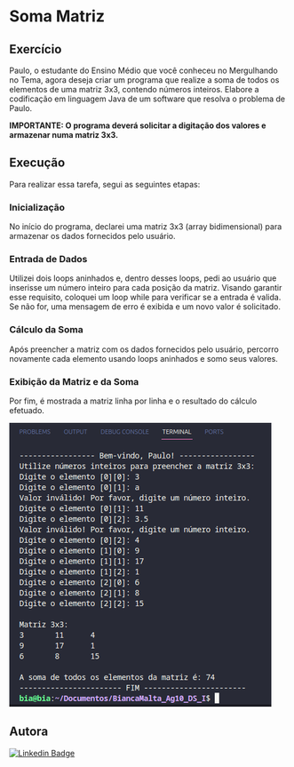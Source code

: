 # Soma Matriz

## Exercício
Paulo, o estudante do Ensino Médio que você conheceu no Mergulhando no Tema, agora deseja criar um programa que realize a soma de todos os elementos de uma matriz 3x3, contendo números inteiros. Elabore a codificação em linguagem Java de um software que resolva o problema de Paulo.

**IMPORTANTE: O programa deverá solicitar a digitação dos valores e armazenar numa matriz 3x3.**
## Execução
Para realizar essa tarefa, segui as seguintes etapas:

### Inicialização 
No início do programa, declarei uma matriz 3x3 (array bidimensional) para armazenar os dados fornecidos pelo usuário. 

### Entrada de Dados
Utilizei dois loops aninhados e, dentro desses loops, pedi ao usuário que inserisse um número inteiro para cada posição da matriz. Visando garantir esse requisito, coloquei um loop while para verificar se a entrada é valida. Se não for, uma mensagem de erro é exibida e um novo valor é solicitado.

### Cálculo da Soma
Após preencher a matriz com os dados fornecidos pelo usuário, percorro novamente cada elemento usando loops aninhados e somo seus valores. 

### Exibição da Matriz e da Soma
Por fim, é mostrada a matriz linha por linha e o resultado do cálculo efetuado.

<img src="print_solicitado.png" >


## Autora
[![Linkedin Badge](https://img.shields.io/badge/LinkedIn-0077B5?style=for-the-badge&logo=linkedin&logoColor=white)](https://www.linkedin.com/in/bianca-malta/)